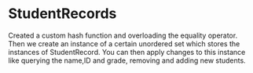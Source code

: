 # StudentRecords
Created a custom hash function and overloading the equality operator. Then we create an instance of a certain unordered set which stores the instances of StudentRecord. You can then apply changes to this instance like querying the name,ID and grade, removing and adding new students.
